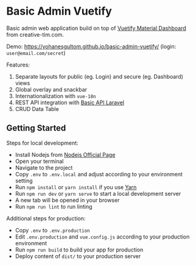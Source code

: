 # Basic Admin Vuetify

Basic admin web application build on top of [Vuetify Material Dashboard](https://github.com/creativetimofficial/vuetify-material-dashboard) from creative-tim.com. 

Demo: https://yohanesgultom.github.io/basic-admin-vuetify/ (login: `user@email.com/secret`)

Features:
1. Separate layouts for public (eg. Login) and secure (eg. Dashboard) views
2. Global overlay and snackbar
3. Internationalization with `vue-18n`
4. REST API integration with [Basic API Laravel](https://basic-api-laravel.herokuapp.com/)
5. CRUD Data Table

## Getting Started

Steps for local development:

- Install Nodejs from [Nodejs Official Page](https://nodejs.org/en/)
- Open your terminal
- Navigate to the project
- Copy `.env` to `.env.local` and adjust according to your environment setting
- Run `npm install` or `yarn install` if you use [Yarn](https://yarnpkg.com/en/)
- Run `npm run dev` or `yarn serve` to start a local development server
- A new tab will be opened in your browser
- Run `npm run lint` to run linting

Additional steps for production:

- Copy `.env` to `.env.production`
- Edit `.env.production` and `vue.config.js` according to your production environment 
- Run `npm run build` to build your app for production
- Deploy content of `dist/` to your production server
